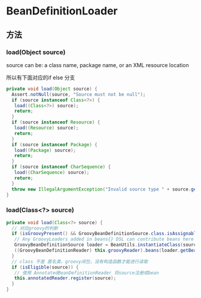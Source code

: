 # BeanDefinitionLoader

## 方法

### load(Object source)

source can be: a class name, package name, or an XML resource location

所以有下面对应的if else 分支

```java
private void load(Object source) {
  Assert.notNull(source, "Source must not be null");
  if (source instanceof Class<?>) {
   load((Class<?>) source);
   return;
  }
  if (source instanceof Resource) {
   load((Resource) source);
   return;
  }
  if (source instanceof Package) {
   load((Package) source);
   return;
  }
  if (source instanceof CharSequence) {
   load((CharSequence) source);
   return;
  }
  throw new IllegalArgumentException("Invalid source type " + source.getClass());
}
```

### load(Class<?> source)

```java
private void load(Class<?> source) {
  // 对应groovy的判断
  if (isGroovyPresent() && GroovyBeanDefinitionSource.class.isAssignableFrom(source)) {
   // Any GroovyLoaders added in beans{} DSL can contribute beans here
   GroovyBeanDefinitionSource loader = BeanUtils.instantiateClass(source, GroovyBeanDefinitionSource.class);
   ((GroovyBeanDefinitionReader) this.groovyReader).beans(loader.getBeans());
  }
  // class 不是 匿名类，groovy闭包，没有构造函数才能进行读取
  if (isEligible(source)) {
   // 使用 AnnotatedBeanDefinitionReader 将source注册成bean
   this.annotatedReader.register(source);
  }
}
```
